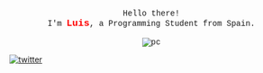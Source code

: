 <p align="center" style="font-family: 'Courier New', Courier, monospace">
    <br>
    Hello there! 
    <br>
    I'm <b style="color: red;font-size: 17px">Luis</b>, a Programming Student from Spain.
    <br>
    <br>
    <img src="https://github.com/565059/565059/assets/118855900/3233e538-50de-4839-b2bb-e0f35e39b722" alt="pc">
</p>
<a rel="nofollow noopener noreferrer" target="_blank" href="https://x.com/56_50_59"><img src="https://github.com/565059/565059/assets/118855900/58e785db-e118-4d20-ae49-6741f6a0410c" alt="twitter"></a>
